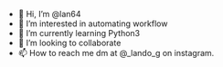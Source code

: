 - 👋 Hi, I’m @lan64
- 👀 I’m interested in automating workflow
- 🌱 I’m currently learning Python3
- 💞️ I’m looking to collaborate
- 📫 How to reach me dm at @_lando_g on instagram.

<!---
lan64/lan64 is a ✨ special ✨ repository because its `README.md` (this file) appears on your GitHub profile.
You can click the Preview link to take a look at your changes.
--->
